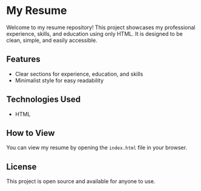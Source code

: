 <h1>My Resume</h1>

<p>Welcome to my resume repository! This project showcases my professional experience, skills, and education using only HTML. It is designed to be clean, simple, and easily accessible.</p>

<h2>Features</h2>
<ul>
  <li>Clear sections for experience, education, and skills</li>
  <li>Minimalist style for easy readability</li>
</ul>

<h2>Technologies Used</h2>
<ul>
  <li>HTML</li>
</ul>

<h2>How to View</h2>
<p>You can view my resume by opening the <code>index.html</code> file in your browser.</p>

<h2>License</h2>
<p>This project is open source and available for anyone to use.</p>
